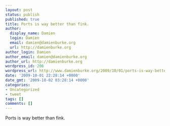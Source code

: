 ```yaml
---
layout: post
status: publish
published: true
title: Ports is way better than fink.
author:
  display_name: Damien
  login: Damien
  email: damien@damienburke.org
  url: http://damienburke.org
author_login: Damien
author_email: damien@damienburke.org
author_url: http://damienburke.org
wordpress_id: 206
wordpress_url: http://www.damienburke.org/2009/10/01/ports-is-way-better-than-fink/
date: '2009-10-01 22:28:14 +0000'
date_gmt: '2009-10-02 03:28:14 +0000'
categories:
- Uncategorized
- tweet
tags: []
comments: []
---
```

<p>Ports is way better than fink.</p>
